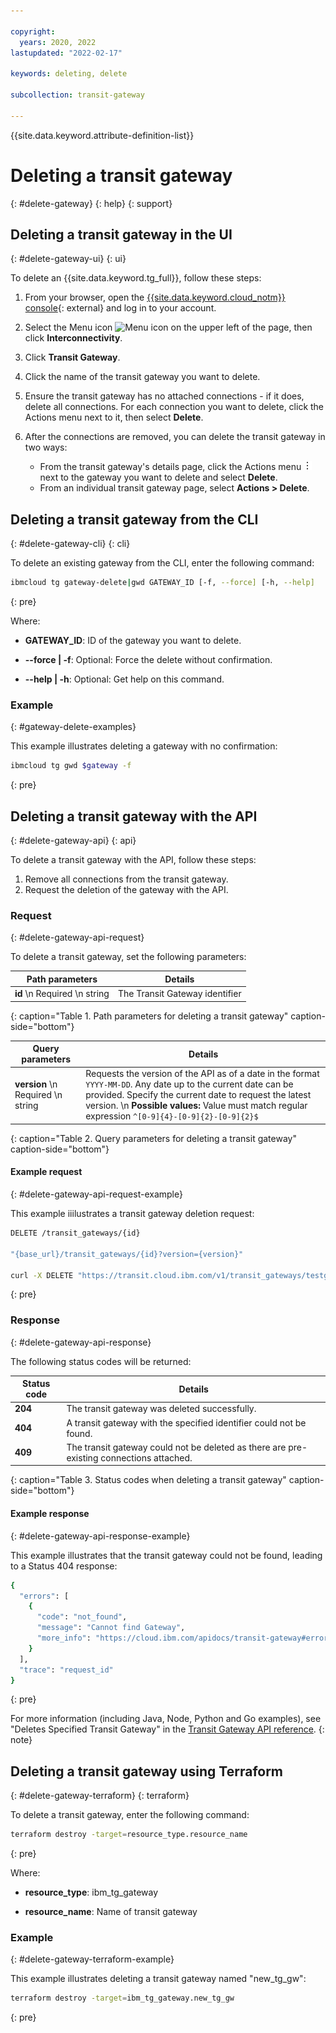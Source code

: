 ```yaml
---

copyright:
  years: 2020, 2022
lastupdated: "2022-02-17"

keywords: deleting, delete

subcollection: transit-gateway

---
```


{{site.data.keyword.attribute-definition-list}}

# Deleting a transit gateway
{: #delete-gateway}
{: help}
{: support}

## Deleting a transit gateway in the UI
{: #delete-gateway-ui}
{: ui}

To delete an {{site.data.keyword.tg_full}}, follow these steps: 

1. From your browser, open the [{{site.data.keyword.cloud_notm}} console](/login){: external} and log in to your account.
1. Select the Menu icon ![Menu icon](../../icons/icon_hamburger.svg) on the upper left of the page, then click **Interconnectivity**.
1. Click **Transit Gateway**.
1. Click the name of the transit gateway you want to delete.
1. Ensure the transit gateway has no attached connections - if it does, delete all connections.
   For each connection you want to delete, click the Actions menu next to it, then select **Delete**.
1. After the connections are removed, you can delete the transit gateway in two ways:

   * From the transit gateway's details page, click the Actions menu ![Actions menu](/images/overflow.png) next to the gateway you want to delete and select **Delete**.
   * From an individual transit gateway page, select **Actions > Delete**.
	  
## Deleting a transit gateway from the CLI
{: #delete-gateway-cli}
{: cli}

To delete an existing gateway from the CLI, enter the following command:

```sh
ibmcloud tg gateway-delete|gwd GATEWAY_ID [-f, --force] [-h, --help]
```
{: pre}

Where:

- **GATEWAY_ID**: ID of the gateway you want to delete.

- **--force | -f**: Optional: Force the delete without confirmation.

- **--help | -h**: Optional: Get help on this command.

### Example
{: #gateway-delete-examples}

This example illustrates deleting a gateway with no confirmation:

```sh
ibmcloud tg gwd $gateway -f
```
{: pre}

## Deleting a transit gateway with the API
{: #delete-gateway-api}
{: api}

To delete a transit gateway with the API, follow these steps:

1. Remove all connections from the transit gateway.
1. Request the deletion of the gateway with the API.

### Request
{: #delete-gateway-api-request}

To delete a transit gateway, set the following parameters:

|Path parameters|Details|
|--|--|
|**id**  \n Required  \n string|The Transit Gateway identifier|
{: caption="Table 1. Path parameters for deleting a transit gateway" caption-side="bottom"}

|Query parameters|Details|
|--|--|
|**version**  \n Required  \n string|Requests the version of the API as of a date in the format `YYYY-MM-DD`. Any date up to the current date can be provided. Specify the current date to request the latest version.  \n **Possible values:** Value must match regular expression  `^[0-9]{4}-[0-9]{2}-[0-9]{2}$`|
{: caption="Table 2. Query parameters for deleting a transit gateway" caption-side="bottom"}

#### Example request
{: #delete-gateway-api-request-example}

This example iiilustrates a transit gateway deletion request:

```sh
DELETE /transit_gateways/{id}

"{base_url}/transit_gateways/{id}?version={version}"

curl -X DELETE "https://transit.cloud.ibm.com/v1/transit_gateways/testgateway?version=2022-02-10" -H "accept: */*"
```
{: pre}

### Response
{: #delete-gateway-api-response}

The following status codes will be returned:

|Status code|Details|
|--|--|
|**204**|The transit gateway was deleted successfully.|
|**404**|A transit gateway with the specified identifier could not be found.|
|**409**|The transit gateway could not be deleted as there are pre-existing connections attached.|
{: caption="Table 3. Status codes when deleting a transit gateway" caption-side="bottom"}

#### Example response
{: #delete-gateway-api-response-example}

This example illustrates that the transit gateway could not be found, leading to a Status 404 response:

```sh
{
  "errors": [
    {
      "code": "not_found",
      "message": "Cannot find Gateway",
      "more_info": "https://cloud.ibm.com/apidocs/transit-gateway#error-handling"
    }
  ],
  "trace": "request_id"
}
```
{: pre}

For more information (including Java, Node, Python and Go examples), see "Deletes Specified Transit Gateway" in the [Transit Gateway API reference](/apidocs/transit-gateway#delete-transit-gateway).
{: note}

## Deleting a transit gateway using Terraform
{: #delete-gateway-terraform}
{: terraform}

To delete a transit gateway, enter the following command:

```sh
terraform destroy -target=resource_type.resource_name
```
{: pre}

Where:

- **resource_type**: ibm_tg_gateway

- **resource_name**: Name of transit gateway

### Example
{: #delete-gateway-terraform-example}

This example illustrates deleting a transit gateway named "new_tg_gw":

```sh
terraform destroy -target=ibm_tg_gateway.new_tg_gw
```
{: pre}

